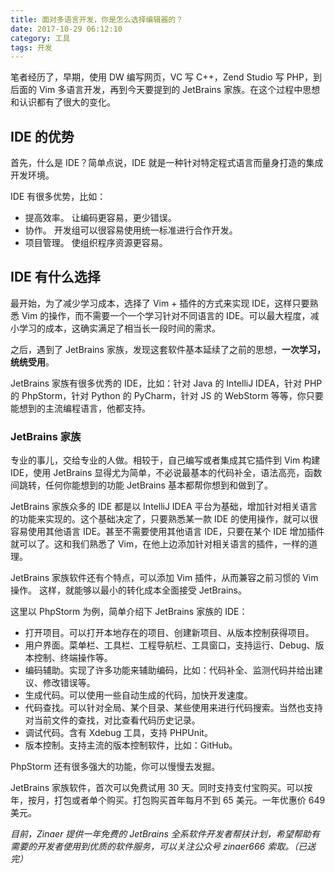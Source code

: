 ```yaml
---
title: 面对多语言开发，你是怎么选择编辑器的？
date: 2017-10-29 06:12:10
category: 工具
tags: 开发
---
```

笔者经历了，早期，使用 DW 编写网页，VC 写 C++，Zend Studio 写 PHP，到后面的 Vim 多语言开发，再到今天要提到的 JetBrains 家族。在这个过程中思想和认识都有了很大的变化。

## IDE 的优势

首先，什么是 IDE？简单点说，IDE 就是一种针对特定程式语言而量身打造的集成开发环境。

IDE 有很多优势，比如：

* 提高效率。 让编码更容易，更少错误。
* 协作。 开发组可以很容易使用统一标准进行合作开发。
* 项目管理。 使组织程序资源更容易。

## IDE 有什么选择

最开始，为了减少学习成本，选择了 Vim + 插件的方式来实现 IDE，这样只要熟悉 Vim 的操作，而不需要一个一个学习针对不同语言的 IDE。可以最大程度，减小学习的成本，这确实满足了相当长一段时间的需求。

之后，遇到了 JetBrains 家族，发现这套软件基本延续了之前的思想，**一次学习，统统受用**。

JetBrains 家族有很多优秀的 IDE，比如：针对 Java 的 IntelliJ IDEA，针对 PHP 的 PhpStorm，针对 Python 的 PyCharm，针对 JS 的 WebStorm 等等，你只要能想到的主流编程语言，他都支持。

### JetBrains 家族

专业的事儿，交给专业的人做。相较于，自己编写或者集成其它插件到 Vim 构建 IDE，使用 JetBrains 显得尤为简单，不必说最基本的代码补全，语法高亮，函数间跳转，任何你能想到的功能 JetBrains 基本都帮你想到和做到了。

JetBrains 家族众多的 IDE 都是以 IntelliJ IDEA 平台为基础，增加针对相关语言的功能来实现的。这个基础决定了，只要熟悉某一款 IDE 的使用操作，就可以很容易使用其他语言 IDE。甚至不需要使用其他语言 IDE，只要在某个 IDE 增加插件就可以了。这和我们熟悉了 Vim，在他上边添加针对相关语言的插件，一样的道理。

JetBrains 家族软件还有个特点，可以添加 Vim 插件，从而兼容之前习惯的 Vim 操作。 这样，就能够以最小的转化成本全面接受 JetBrains。

这里以 PhpStorm 为例，简单介绍下 JetBrains 家族的 IDE：

* 打开项目。可以打开本地存在的项目、创建新项目、从版本控制获得项目。
* 用户界面。菜单栏、工具栏、工程导航栏、工具窗口，支持运行、Debug、版本控制、终端操作等。
* 编码辅助。实现了许多功能来辅助编码，比如：代码补全、监测代码并给出建议、修改错误等。
* 生成代码。可以使用一些自动生成的代码，加快开发速度。
* 代码查找。可以针对全局、某个目录、某些使用来进行代码搜索。当然也支持对当前文件的查找，对比查看代码历史记录。
* 调试代码。含有 Xdebug 工具，支持 PHPUnit。
* 版本控制。支持主流的版本控制软件，比如：GitHub。

PhpStorm 还有很多强大的功能，你可以慢慢去发掘。

JetBrains 家族软件，首次可以免费试用 30 天。同时支持支付宝购买。可以按年，按月，打包或者单个购买。打包购买首年每月不到 65 美元。一年优惠价 649 美元。

*目前，Zinaer 提供一年免费的 JetBrains 全系软件开发者帮扶计划，希望帮助有需要的开发者使用到优质的软件服务，可以关注公众号 zinaer666 索取。（已送完）*